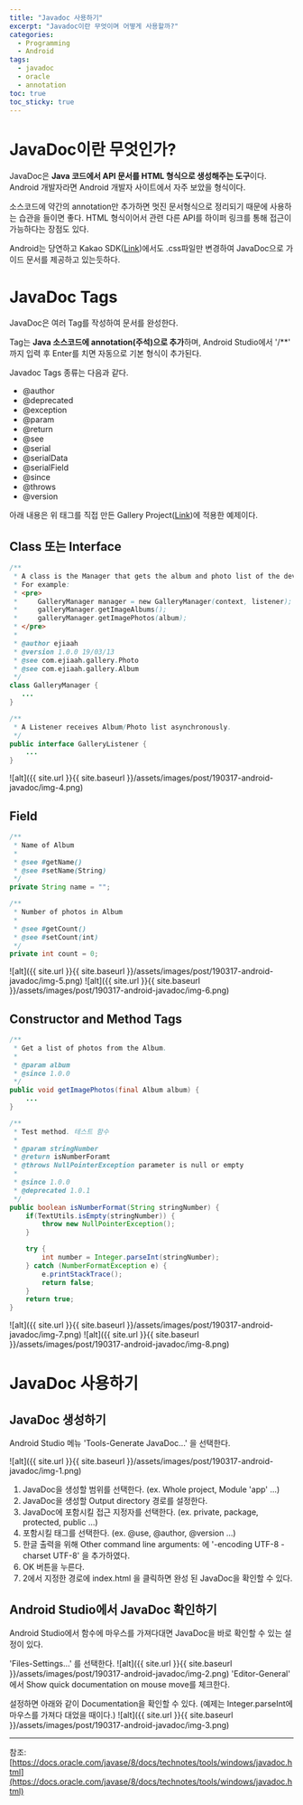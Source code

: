 ```yaml
---
title: "Javadoc 사용하기"
excerpt: "Javadoc이란 무엇이며 어떻게 사용할까?"
categories:
  - Programming
  - Android
tags:
  - javadoc
  - oracle
  - annotation
toc: true
toc_sticky: true
---
```


# JavaDoc이란 무엇인가?
JavaDoc은 **Java 코드에서 API 문서를 HTML 형식으로 생성해주는 도구**이다.
Android 개발자라면 Android 개발자 사이트에서 자주 보았을 형식이다.

소스코드에 약간의 annotation만 추가하면 멋진 문서형식으로 정리되기 때문에 사용하는 습관을 들이면 좋다.
HTML 형식이어서 관련 다른 API를 하이퍼 링크를 통해 접근이 가능하다는 장점도 있다.

Android는 당연하고 Kakao SDK([Link](https://developers.kakao.com/docs/android-reference/overview-summary.html))에서도 .css파일만 변경하여 JavaDoc으로 가이드 문서를 제공하고 있는듯하다.


# JavaDoc Tags

JavaDoc은 여러 Tag를 작성하여 문서를 완성한다.

Tag는 **Java 소스코드에 annotation(주석)으로 추가**하며, Android Studio에서 '/**' 까지 입력 후 Enter를 치면 자동으로 기본 형식이 추가된다. 

Javadoc Tags 종류는 다음과 같다.

- @author
- @deprecated
- @exception
- @param
- @return
- @see
- @serial
- @serialData
- @serialField
- @since
- @throws
- @version



아래 내용은 위 태그를 직접 만든 Gallery Project([Link](https://github.com/ejiaah/android-gallery))에 적용한 예제이다.

## Class 또는 Interface 

```java
/**
 * A class is the Manager that gets the album and photo list of the device.
 * For example:
 * <pre>
 *     GalleryManager manager = new GalleryManager(context, listener);
 *     galleryManager.getImageAlbums();
 *     galleryManager.getImagePhotos(album);
 * </pre>
 *
 * @author ejiaah
 * @version 1.0.0 19/03/13
 * @see com.ejiaah.gallery.Photo
 * @see com.ejiaah.gallery.Album
 */
class GalleryManager {
   ...
}
```

```java
/**
 * A Listener receives Album/Photo list asynchronously.
 */
public interface GalleryListener {
    ...
}
```

![alt]({{ site.url }}{{ site.baseurl }}/assets/images/post/190317-android-javadoc/img-4.png)




## Field
```java
/**
 * Name of Album
 *
 * @see #getName()
 * @see #setName(String)
 */
private String name = "";

/**
 * Number of photos in Album
 *
 * @see #getCount()
 * @see #setCount(int)
 */
private int count = 0;
```
![alt]({{ site.url }}{{ site.baseurl }}/assets/images/post/190317-android-javadoc/img-5.png)
![alt]({{ site.url }}{{ site.baseurl }}/assets/images/post/190317-android-javadoc/img-6.png)




## Constructor and Method Tags

```java
/**
 * Get a list of photos from the Album.
 *
 * @param album
 * @since 1.0.0
 */
public void getImagePhotos(final Album album) {
    ...
}

/**
 * Test method. 테스트 함수
 *
 * @param stringNumber
 * @return isNumberForamt
 * @throws NullPointerException parameter is null or empty
 *
 * @since 1.0.0
 * @deprecated 1.0.1
 */
public boolean isNumberFormat(String stringNumber) {
    if(TextUtils.isEmpty(stringNumber)) {
        throw new NullPointerException();
    }

    try {
        int number = Integer.parseInt(stringNumber);
    } catch (NumberFormatException e) {
        e.printStackTrace();
        return false;
    }
    return true;
}
```
![alt]({{ site.url }}{{ site.baseurl }}/assets/images/post/190317-android-javadoc/img-7.png)
![alt]({{ site.url }}{{ site.baseurl }}/assets/images/post/190317-android-javadoc/img-8.png)



# JavaDoc 사용하기

## JavaDoc 생성하기

Android Studio 메뉴 'Tools-Generate JavaDoc...' 을 선택한다.

![alt]({{ site.url }}{{ site.baseurl }}/assets/images/post/190317-android-javadoc/img-1.png)

1. JavaDoc을 생성할 범위를 선택한다. (ex. Whole project, Module 'app' ...)
2. JavaDoc을 생성할 Output directory 경로를 설정한다.
3. JavaDoc에 포함시킬 접근 지정자를 선택한다. (ex. private, package, protected, public ...)
4. 포함시킬 태그를 선택한다. (ex. @use, @author, @version ...)
5. 한글 출력을 위해 Other command line arguments: 에 '-encoding UTF-8 -charset UTF-8' 을 추가하였다.
6. OK 버튼을 누른다.
7. 2에서 지정한 경로에 index.html 을 클릭하면 완성 된 JavaDoc을 확인할 수 있다.




## Android Studio에서 JavaDoc 확인하기

Android Studio에서 함수에 마우스를 가져다대면  JavaDoc을 바로 확인할 수 있는 설정이 있다.

'Files-Settings...' 를 선택한다.
![alt]({{ site.url }}{{ site.baseurl }}/assets/images/post/190317-android-javadoc/img-2.png)
'Editor-General' 에서 Show quick documentation on mouse move를 체크한다.

설정하면 아래와 같이 Documentation을 확인할 수 있다. 
(예제는 Integer.parseInt에 마우스를 가져다 대었을 때이다.)
![alt]({{ site.url }}{{ site.baseurl }}/assets/images/post/190317-android-javadoc/img-3.png)



---

참조: [https://docs.oracle.com/javase/8/docs/technotes/tools/windows/javadoc.html](https://docs.oracle.com/javase/8/docs/technotes/tools/windows/javadoc.html)


